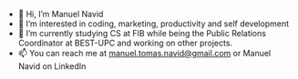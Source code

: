 - 👋 Hi, I’m Manuel Navid
- 👀 I’m interested in coding, marketing, productivity and self development
- 🌱 I’m currently studying CS at FIB while being the Public Relations Coordinator at BEST-UPC and working on other projects.
- 📫 You can reach me at manuel.tomas.navid@gmail.com or Manuel Navid on LinkedIn

<!---
LearningBizz/LearningBizz is a ✨ special ✨ repository because its `README.md` (this file) appears on your GitHub profile.
You can click the Preview link to take a look at your changes.
--->
